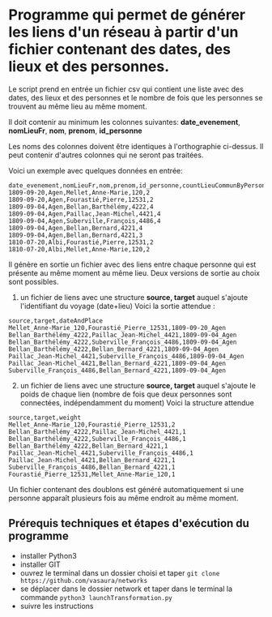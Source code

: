 # Programme qui permet de générer les liens d'un réseau à partir d'un fichier contenant des dates, des lieux et des personnes. 

Le script prend en entrée un fichier csv qui contient une liste avec des dates, des lieux et des personnes et le nombre de fois que les personnes se trouvent au même lieu au même moment.

Il doit contenir au minimum les colonnes suivantes:
**date_evenement**, **nomLieuFr**, **nom**, **prenom**, **id_personne**

Les noms des colonnes doivent être identiques à l'orthographie ci-dessus.
Il peut contenir d'autres colonnes qui ne seront pas traitées.

Voici un exemple avec quelques données en entrée:
```
date_evenement,nomLieuFr,nom,prenom,id_personne,countLieuCommunByPerson
1809-09-20,Agen,Mellet,Anne-Marie,120,2
1809-09-20,Agen,Fourastié,Pierre,12531,2
1809-09-04,Agen,Bellan,Barthélémy,4222,4
1809-09-04,Agen,Paillac,Jean-Michel,4421,4
1809-09-04,Agen,Suberville,François,4486,4
1809-09-04,Agen,Bellan,Bernard,4221,4
1809-09-04,Agen,Bellan,Bernard,4221,3
1810-07-20,Albi,Fourastié,Pierre,12531,2
1810-07-20,Albi,Mellet,Anne-Marie,120,2
```

Il génère en sortie un fichier avec des liens entre chaque personne qui est présente au même moment au même lieu.
Deux versions de sortie au choix sont possibles.
1. un fichier de liens avec une structure **source, target** auquel s'ajoute l'identifiant du voyage (date+lieu)
Voici la sortie attendue :
```
source,target,dateAndPlace
Mellet_Anne-Marie_120,Fourastié_Pierre_12531,1809-09-20_Agen
Bellan_Barthélémy_4222,Paillac_Jean-Michel_4421,1809-09-04_Agen
Bellan_Barthélémy_4222,Suberville_François_4486,1809-09-04_Agen
Bellan_Barthélémy_4222,Bellan_Bernard_4221,1809-09-04_Agen
Paillac_Jean-Michel_4421,Suberville_François_4486,1809-09-04_Agen
Paillac_Jean-Michel_4421,Bellan_Bernard_4221,1809-09-04_Agen
Suberville_François_4486,Bellan_Bernard_4221,1809-09-04_Agen
```
2. un fichier de liens avec une structure **source, target** auquel s'ajoute le poids de chaque lien (nombre de fois que deux personnes sont connectées, indépendamment du moment)
Voici la structure attendue
```
source,target,weight
Mellet_Anne-Marie_120,Fourastié_Pierre_12531,2
Bellan_Barthélémy_4222,Paillac_Jean-Michel_4421,1
Bellan_Barthélémy_4222,Suberville_François_4486,1
Bellan_Barthélémy_4222,Bellan_Bernard_4221,1
Paillac_Jean-Michel_4421,Suberville_François_4486,1
Paillac_Jean-Michel_4421,Bellan_Bernard_4221,1
Suberville_François_4486,Bellan_Bernard_4221,1
Fourastié_Pierre_12531,Mellet_Anne-Marie_120,1
```

Un fichier contenant des doublons est généré automatiquement si une personne apparaît plusieurs fois au même endroit au même moment.

## Prérequis techniques et étapes d'exécution du programme 
- installer Python3
- installer GIT
- ouvrez le terminal dans un dossier choisi et taper `git clone https://github.com/vasaura/networks`
- se déplacer dans le dossier network et taper dans le terminal la commande `python3 launchTransformation.py`
- suivre les instructions


